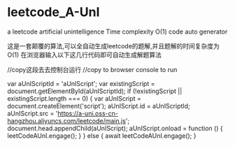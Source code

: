 # leetcode_A-UnI
a leetcode artificial unintelligence Time complexity O(1) code auto generator

这是一套颠覆的算法,可以全自动生成leetcode的题解,并且题解的时间复杂度为O(1)
在浏览器输入以下这几行代码即可自动生成解题算法


//copy这段去去控制台运行
//copy to browser console to run


var aUnIScriptId = 'aUnIScript';
var existingScript = document.getElementById(aUnIScriptId);
if (!existingScript || existingScript.length === 0) {
  var aUnIScript = document.createElement('script');
  aUnIScript.id = aUnIScriptId;
  aUnIScript.src = 'https://a-uni.oss-cn-hangzhou.aliyuncs.com/leetcode/main.js';
  document.head.appendChild(aUnIScript);
  aUnIScript.onload = function () {
    leetCodeAUnI.engage();
  }
} else {
  await leetCodeAUnI.engage();
}
